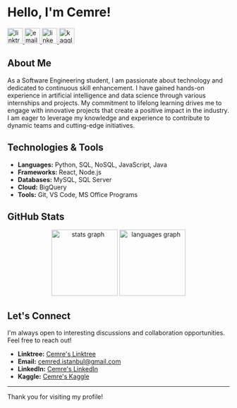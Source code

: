 # Hello, I'm Cemre!

<a href="https://linktr.ee/cemred" target="_blank">
    <img src="https://img.shields.io/static/v1?message=Linktree&logo=linktree&label=&color=39E09B&logoColor=white&labelColor=&style=for-the-badge" height="35" alt="linktree logo"/>
</a>
<a href="mailto:cemred.istanbul@gmail.com" target="_blank">
    <img src="https://img.shields.io/static/v1?message=Email&logo=gmail&label=&color=EA4335&logoColor=white&labelColor=&style=for-the-badge" height="35" alt="email logo"/>
</a>
<a href="https://www.linkedin.com/in/cemred/" target="_blank">
    <img src="https://img.shields.io/static/v1?message=LinkedIn&logo=linkedin&label=&color=0077B5&logoColor=white&labelColor=&style=for-the-badge" height="35" alt="linkedin logo"/>
</a>
<a href="https://www.kaggle.com/gumaruw" target="_blank">
    <img src="https://img.shields.io/static/v1?message=Kaggle&logo=kaggle&label=&color=20BEFF&logoColor=white&labelColor=&style=for-the-badge" height="35" alt="kaggle logo"/>
</a>

<br clear="both">

## About Me

As a Software Engineering student, I am passionate about technology and dedicated to continuous skill enhancement. I have gained hands-on experience in artificial intelligence and data science through various internships and projects. My commitment to lifelong learning drives me to engage with innovative projects that create a positive impact in the industry. I am eager to leverage my knowledge and experience to contribute to dynamic teams and cutting-edge initiatives.

## Technologies & Tools

- **Languages:** Python, SQL, NoSQL, JavaScript, Java
- **Frameworks:** React, Node.js
- **Databases:** MySQL, SQL Server
- **Cloud:** BigQuery
- **Tools:** Git, VS Code, MS Office Programs

## GitHub Stats

<div align="center">
  <img src="https://github-readme-stats.vercel.app/api?hide_title=false&hide_rank=false&show_icons=true&include_all_commits=true&count_private=true&disable_animations=false&theme=vue-dark&locale=en&hide_border=false&username=gumaruw" height="150" alt="stats graph"  />
  <img src="https://github-readme-stats.vercel.app/api/top-langs?locale=en&hide_title=false&layout=compact&card_width=320&langs_count=5&theme=vue-dark&hide_border=false&username=gumaruw" height="150" alt="languages graph"  />
</div>

## Let's Connect

I'm always open to interesting discussions and collaboration opportunities. Feel free to reach out!

- **Linktree:** [Cemre's Linktree](https://linktr.ee/cemred)
- **Email:** cemred.istanbul@gmail.com
- **LinkedIn:** [Cemre's LinkedIn](https://www.linkedin.com/in/cemred/)
- **Kaggle:** [Cemre's Kaggle](https://www.kaggle.com/gumaruw)

---

Thank you for visiting my profile!
